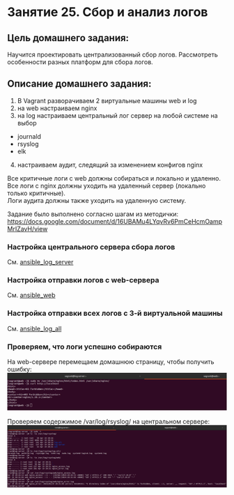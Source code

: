 # Занятие 25. Сбор и анализ логов

## Цель домашнего задания:
Научится проектировать централизованный сбор логов. Рассмотреть особенности разных платформ для сбора логов.

## Описание домашнего задания:
1. В Vagrant разворачиваем 2 виртуальные машины web и log
2. на web настраиваем nginx
3. на log настраиваем центральный лог сервер на любой системе на выбор
 - journald
 - rsyslog
 - elk
4. настраиваем аудит, следящий за изменением конфигов nginx

Все критичные логи с web должны собираться и локально и удаленно.  
Все логи с nginx должны уходить на удаленный сервер (локально только критичные).  
Логи аудита должны также уходить на удаленную систему.  

Задание было выполнено согласно шагам из методички:  
https://docs.google.com/document/d/16UBAMu4LYqvRv6PmCeHcmOampMrIZavH/view

### Настройка центрального сервера сбора логов
См. [ansible_log_server](./ansible_log_server.yml)  

### Настройка отправки логов с web-сервера
См. [ansible_web](./ansible_web.yml)  

### Настройка отправки всех логов с 3-й виртуальной машины
См. [ansible_log_all](./ansible_log_all.yml)  

### Проверяем, что логи успешно собираются
На web-сервере перемещаем домашнюю страницу, чтобы получить ошибку:
![image info](./web.png)

Проверяем содержимое /var/log/rsyslog/ на центральном сервере:
![image info](./log-server.png)